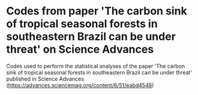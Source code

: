 # Codes from paper 'The carbon sink of tropical seasonal forests in southeastern Brazil can be under threat' on Science Advances
Codes used to perform the statistical analyses of the paper 'The carbon sink of tropical seasonal forests in southeastern Brazil can be under threat' published in Science Advances (https://advances.sciencemag.org/content/6/51/eabd4548)


